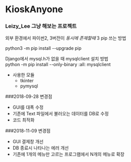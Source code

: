 # KioskAnyone
### Leizy_Lee 그냥 해보는 프로젝트

외부 환경에서 파이썬2, 3버전이 *동시에 존재할때* 3 pip 쓰는 방법  


python3 -m pip install --upgrade pip  
  
Django에서 mysql.h가 없을 때 mysqlclient 설치 방법  
python -m pip install --only-binary :all: mysqlclient  

* 사용한 모듈
  * tkinter
  * pymysql
  
  
  
###2018-09-28 변경점
- GUI를 대폭 수정
- 기존에 Text 파일에서 불러오는 데이터를 DB로 수정
- 코드 최적화

###2018-11-09 변경점
- GUI 결제창 개선
- DB 종료시 나타나는 에러 개선
- 기존에 1개의 메뉴만 고르는 프로그램에서 N개의 메뉴로 확장
